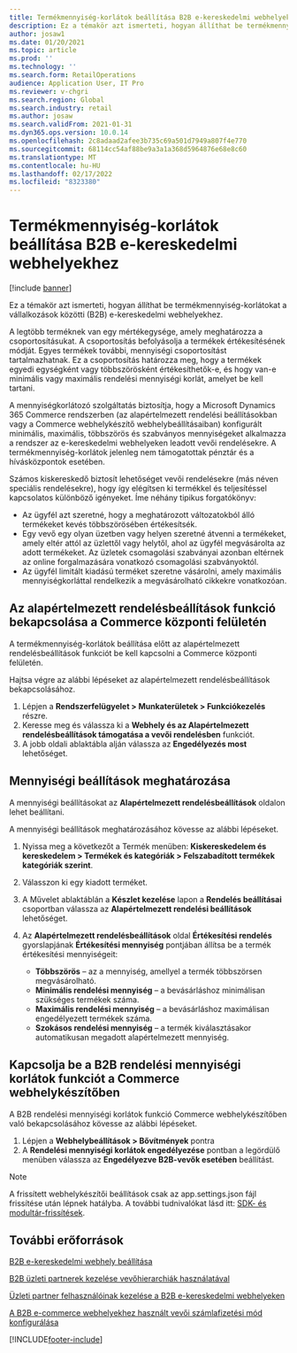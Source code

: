 ```yaml
---
title: Termékmennyiség-korlátok beállítása B2B e-kereskedelmi webhelyekhez
description: Ez a témakör azt ismerteti, hogyan állíthat be termékmennyiség-korlátokat a vállalkozások közötti (B2B) e-kereskedelmi webhelyekhez.
author: josaw1
ms.date: 01/20/2021
ms.topic: article
ms.prod: ''
ms.technology: ''
ms.search.form: RetailOperations
audience: Application User, IT Pro
ms.reviewer: v-chgri
ms.search.region: Global
ms.search.industry: retail
ms.author: josaw
ms.search.validFrom: 2021-01-31
ms.dyn365.ops.version: 10.0.14
ms.openlocfilehash: 2c8adaad2afee3b735c69a501d7949a807f4e770
ms.sourcegitcommit: 68114cc54af88be9a3a1a368d5964876e68e8c60
ms.translationtype: MT
ms.contentlocale: hu-HU
ms.lasthandoff: 02/17/2022
ms.locfileid: "8323380"
---
```

# <a name="set-product-quantity-limits-for-b2b-e-commerce-sites"></a>Termékmennyiség-korlátok beállítása B2B e-kereskedelmi webhelyekhez

[!include [banner](../../includes/banner.md)]

Ez a témakör azt ismerteti, hogyan állíthat be termékmennyiség-korlátokat a vállalkozások közötti (B2B) e-kereskedelmi webhelyekhez.

A legtöbb terméknek van egy mértékegysége, amely meghatározza a csoportosításukat. A csoportosítás befolyásolja a termékek értékesítésének módját. Egyes termékek további, mennyiségi csoportosítást tartalmazhatnak. Ez a csoportosítás határozza meg, hogy a termékek egyedi egységként vagy többszörösként értékesíthetők-e, és hogy van-e minimális vagy maximális rendelési mennyiségi korlát, amelyet be kell tartani.

A mennyiségkorlátozó szolgáltatás biztosítja, hogy a Microsoft Dynamics 365 Commerce rendszerben (az alapértelmezett rendelési beállításokban vagy a Commerce webhelykészítő webhelybeállításaiban) konfigurált minimális, maximális, többszörös és szabványos mennyiségeket alkalmazza a rendszer az e-kereskedelmi webhelyeken leadott vevői rendelésekre. A termékmennyiség-korlátok jelenleg nem támogatottak pénztár és a hívásközpontok esetében.

Számos kiskereskedő biztosít lehetőséget vevői rendelésekre (más néven speciális rendelésekre), hogy így elégítsen ki termékkel és teljesítéssel kapcsolatos különböző igényeket. Íme néhány tipikus forgatókönyv:

- Az ügyfél azt szeretné, hogy a meghatározott változatokból álló termékeket kevés többszörösében értékesítsék.
- Egy vevő egy olyan üzetben vagy helyen szeretné átvenni a termékeket, amely eltér attól az üzlettől vagy helytől, ahol az ügyfél megvásárolta az adott termékeket. Az üzletek csomagolási szabványai azonban eltérnek az online forgalmazására vonatkozó csomagolási szabványoktól.
- Az ügyfél limitált kiadású terméket szeretne vásárolni, amely maximális mennyiségkorláttal rendelkezik a megvásárolható cikkekre vonatkozóan.

## <a name="turn-on-the-default-order-settings-feature-in-commerce-headquarters"></a>Az alapértelmezett rendelésbeállítások funkció bekapcsolása a Commerce központi felületén

A termékmennyiség-korlátok beállítása előtt az alapértelmezett rendelésbeállítások funkciót be kell kapcsolni a Commerce központi felületén.

Hajtsa végre az alábbi lépéseket az alapértelmezett rendelésbeállítások bekapcsolásához.

1. Lépjen a **Rendszerfelügyelet \> Munkaterületek \> Funkciókezelés** részre.
1. Keresse meg és válassza ki a **Webhely és az Alapértelmezett rendelésbeállítások támogatása a vevői rendelésben** funkciót.
1. A jobb oldali ablaktábla alján válassza az **Engedélyezés most** lehetőséget. 

## <a name="define-quantity-settings"></a>Mennyiségi beállítások meghatározása 

A mennyiségi beállításokat az **Alapértelmezett rendelésbeállítások** oldalon lehet beállítani.

A mennyiségi beállítások meghatározásához kövesse az alábbi lépéseket. 

1. Nyissa meg a következőt a Termék menüben: **Kiskereskedelem és kereskedelem \> Termékek és kategóriák \> Felszabadított termékek kategóriák szerint**.
1. Válasszon ki egy kiadott terméket.
1. A Művelet ablaktáblán a **Készlet kezelése** lapon a **Rendelés beállításai** csoportban válassza az **Alapértelmezett rendelési beállítások** lehetőséget. 
1. Az **Alapértelmezett rendelésbeállítások** oldal **Értékesítési rendelés** gyorslapjának **Értékesítési mennyiség** pontjában állítsa be a termék értékesítési mennyiségeit:

    - **Többszörös** – az a mennyiség, amellyel a termék többszörsen megvásárolható.
    - **Minimális rendelési mennyiség** – a bevásárláshoz minimálisan szükséges termékek száma.
    - **Maximális rendelési mennyiség** – a bevásárláshoz maximálisan engedélyezett termékek száma.
    - **Szokásos rendelési mennyiség** – a termék kiválasztásakor automatikusan megadott alapértelmezett mennyiség.

## <a name="turn-on-the-b2b-order-quantity-limits-feature-in-commerce-site-builder"></a>Kapcsolja be a B2B rendelési mennyiségi korlátok funkciót a Commerce webhelykészítőben

A B2B rendelési mennyiségi korlátok funkció Commerce webhelykészítőben való bekapcsolásához kövesse az alábbi lépéseket.

1. Lépjen a **Webhelybeállítások \> Bővítmények** pontra
1. A **Rendelési mennyiségi korlátok engedélyezése** pontban a legördülő menüben válassza az **Engedélyezve B2B-vevők esetében** beállítást. 

> [!NOTE] 
> A frissített webhelykészítői beállítások csak az app.settings.json fájl frissítése után lépnek hatályba. A további tudnivalókat lásd itt: [SDK- és modultár-frissítések](../e-commerce-extensibility/sdk-updates.md#update-the-appsettingsjson-file).

## <a name="additional-resources"></a>További erőforrások

[B2B e-kereskedelmi webhely beállítása](set-up-b2b-site.md)

[B2B üzleti partnerek kezelése vevőhierarchiák használatával](partners-customer-hierarchies.md)

[Üzleti partner felhasználóinak kezelése a B2B e-kereskedelmi webhelyeken](manage-b2b-users.md)

[A B2B e-commerce webhelyekhez használt vevői számlafizetési mód konfigurálása](payment-method.md)


[!INCLUDE[footer-include](../../includes/footer-banner.md)]
